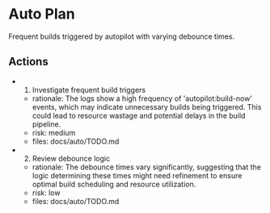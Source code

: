 # Auto Plan

Frequent builds triggered by autopilot with varying debounce times.

## Actions
- 1. Investigate frequent build triggers
  - rationale: The logs show a high frequency of 'autopilot:build-now' events, which may indicate unnecessary builds being triggered. This could lead to resource wastage and potential delays in the build pipeline.
  - risk: medium
  - files: docs/auto/TODO.md
- 2. Review debounce logic
  - rationale: The debounce times vary significantly, suggesting that the logic determining these times might need refinement to ensure optimal build scheduling and resource utilization.
  - risk: low
  - files: docs/auto/TODO.md